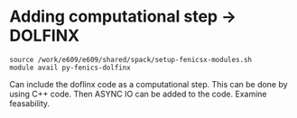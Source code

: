 # Adding computational step -> DOLFINX 
```
source /work/e609/e609/shared/spack/setup-fenicsx-modules.sh
module avail py-fenics-dolfinx
``` 
Can include the doflinx code as a computational step. This can be done by using C++ code. 
Then ASYNC IO can be added to the code. Examine feasability. 




